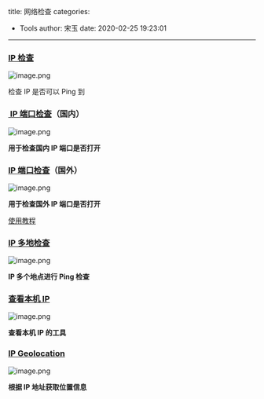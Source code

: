 title: 网络检查
categories:
 - Tools
author: 宋玉
date: 2020-02-25 19:23:01
---
<a name="3SoIC"></a>
### [IP 检查](https://tools.ipip.net/ping.php)
![image.png](https://cdn.nlark.com/yuque/0/2020/png/394169/1582605529625-e78de50c-8a0d-4179-b9c8-ba08c200fd6e.png#align=left&display=inline&height=763&name=image.png&originHeight=1526&originWidth=2870&size=328314&status=done&style=none&width=1435)

检查 IP 是否可以 Ping 到
<a name="lHa2b"></a>
### [ IP 端口检查](https://tool.lu/portscan/)（国内）
![image.png](https://cdn.nlark.com/yuque/0/2020/png/394169/1582605636503-84bfc1a9-5135-44b1-85bc-24c9a6d1cb32.png#align=left&display=inline&height=765&name=image.png&originHeight=1530&originWidth=2858&size=434569&status=done&style=none&width=1429)

**用于检查国内 IP 端口是否打开**
<a name="7qlMZ"></a>
### [IP 端口检查](https://www.yougetsignal.com/tools/open-ports/)（国外）
![image.png](https://cdn.nlark.com/yuque/0/2020/png/394169/1582605901500-57f957ab-00ce-4780-9996-02df6497f001.png#align=left&display=inline&height=763&name=image.png&originHeight=1526&originWidth=2870&size=581185&status=done&style=none&width=1435)

**用于检查国外 IP 端口是否打开**

[使用教程]()
<a name="Aofnw"></a>
### [IP 多地检查](http://ping.chinaz.com/144.202.99.241)
![image.png](https://cdn.nlark.com/yuque/0/2020/png/394169/1582629324615-69acf20c-8fee-4049-ab60-2925da393376.png#align=left&display=inline&height=771&name=image.png&originHeight=1542&originWidth=2862&size=985609&status=done&style=none&width=1431)

**IP 多个地点进行 Ping 检查**
<a name="qNlI3"></a>
### [查看本机 IP](https://whatismyipaddress.com/)
![image.png](https://cdn.nlark.com/yuque/0/2020/png/394169/1582606274706-5c2a0365-64a0-470f-ae30-40fc84dfc0c1.png#align=left&display=inline&height=732&name=image.png&originHeight=1464&originWidth=2866&size=1817396&status=done&style=none&width=1433)

**查看本机 IP 的工具**
<a name="vvbBi"></a>
### [IP Geolocation](https://ip-geolocation.whoisxmlapi.com/api)
![image.png](https://cdn.nlark.com/yuque/0/2020/png/394169/1582629770422-7cc0ccd1-1503-4401-b3e0-b21772a8fa98.png#align=left&display=inline&height=751&name=image.png&originHeight=1502&originWidth=2876&size=1902146&status=done&style=none&width=1438)

**根据 IP 地址获取位置信息**
